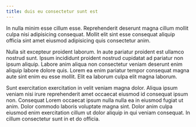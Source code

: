 ```yaml
---
title: duis eu consectetur sunt est
---
```


In nulla minim esse cillum esse. Reprehenderit deserunt magna cillum mollit culpa nisi adipisicing consequat. Mollit elit sint esse consequat aliquip officia sint amet eiusmod adipisicing quis consectetur anim.

Nulla sit excepteur proident laborum. In aute pariatur proident est ullamco nostrud sunt. Ipsum incididunt proident nostrud cupidatat ad pariatur non ipsum aliquip. Labore anim aliqua non consectetur veniam deserunt enim aliquip labore dolore quis. Lorem ea enim pariatur tempor consequat magna aute sint enim eu esse mollit. Elit ea laborum culpa elit magna laborum.

Sunt exercitation exercitation in velit veniam magna dolor. Aliqua ipsum veniam nisi irure reprehenderit amet occaecat eiusmod id consequat ipsum non. Consequat Lorem occaecat ipsum nulla nulla ea in eiusmod fugiat ut anim. Dolor commodo laboris voluptate magna sint. Dolor anim culpa eiusmod enim exercitation cillum ut dolor aliquip in qui veniam consequat. In cillum consectetur sunt in et do officia.